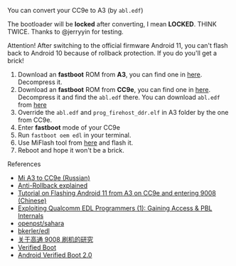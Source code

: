 You can convert your CC9e to A3 (by `abl.edf`)

The bootloader will be **locked** after converting, I mean **LOCKED**. THINK TWICE. Thanks to @jerryyin for testing. 

Attention! After switching to the official firmware Android 11, you can't flash back to Android 10 because of rollback protection. If you do you'll get a brick!

1. Download an **fastboot** ROM from **A3**, you can find one in [here](https://xiaomifirmwareupdater.com/archive/miui/laurel/). Decompress it. 
2. Download an **fastboot** ROM from **CC9e**, you can find one in [here](https://xiaomifirmwareupdater.com/archive/firmware/laurus/). Decompress it and find the `abl.edf` there. You can download `abl.edf` from [here](https://yinqihao-my.sharepoint.com/personal/1915195935_yinqihao_onmicrosoft_com/_layouts/15/onedrive.aspx?id=%2Fpersonal%2F1915195935%5Fyinqihao%5Fonmicrosoft%5Fcom%2FDocuments%2Fcc9e%5Fedl%5Ffile&originalPath=aHR0cHM6Ly95aW5xaWhhby1teS5zaGFyZXBvaW50LmNvbS86ZjovZy9wZXJzb25hbC8xOTE1MTk1OTM1X3lpbnFpaGFvX29ubWljcm9zb2Z0X2NvbS9FclY3aUI4dFFsZEtzYUdxZk8yTGJxa0I4Z01KSEdUMGJFcDM1SnhMdWZhODZnP3J0aW1lPVlpQ010MlphMlVn)
3. Override the `abl.edf` and `prog_firehost_ddr.elf` in A3 folder by the one from CC9e. 
4. Enter **fastboot** mode of your CC9e
5. Run `fastboot oem edl` in your terminal. 
6. Use MiFlash tool from [here](https://yinqihao-my.sharepoint.com/personal/1915195935_yinqihao_onmicrosoft_com/_layouts/15/onedrive.aspx?id=%2Fpersonal%2F1915195935%5Fyinqihao%5Fonmicrosoft%5Fcom%2FDocuments%2Fcc9e%5Fedl%5Ffile&originalPath=aHR0cHM6Ly95aW5xaWhhby1teS5zaGFyZXBvaW50LmNvbS86ZjovZy9wZXJzb25hbC8xOTE1MTk1OTM1X3lpbnFpaGFvX29ubWljcm9zb2Z0X2NvbS9FclY3aUI4dFFsZEtzYUdxZk8yTGJxa0I4Z01KSEdUMGJFcDM1SnhMdWZhODZnP3J0aW1lPVlpQ010MlphMlVn) and flash it. 
7. Reboot and hope it won't be a brick. 


References
- [Mi A3 to CC9e (Russian)](https://4pda.to/forum/index.php?showtopic=962408&st=12740#entry104144712)
- [Anti-Rollback explained](https://www.xda-developers.com/xiaomi-anti-rollback-protection-brick-phone/)
- [Tutorial on Flashing Android 11 from A3 on CC9e and entering 9008 (Chinese)](https://www.coolapk.com/feed/28624511?shareKey=NjIzNmNiY2U4NDkxNjEwZmIzOGQ~&shareUid=3547471&shareFrom=com.coolapk.market_11.3)
- [Exploiting Qualcomm EDL Programmers (1): Gaining Access & PBL Internals](https://alephsecurity.com/2018/01/22/qualcomm-edl-1/)
- [openpst/sahara](https://github.com/openpst/sahara)
- [bkerler/edl](https://github.com/bkerler/edl)
- [关于高通 9008 刷机的研究](https://blog.omitol.com/2015/09/01/about-qcom-edl-dload-study/)
- [Verified Boot](https://source.android.com/security/verifiedboot)
- [Android Verified Boot 2.0](https://android.googlesource.com/platform/external/avb/+/master/README.md)